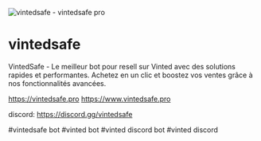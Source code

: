
![vintedsafe - vintedsafe pro](https://github.com/user-attachments/assets/1ab673f1-45af-4a6b-88d2-571585f88c47)


# vintedsafe
VintedSafe - Le meilleur bot pour resell sur Vinted avec des solutions rapides et performantes. Achetez en un clic et boostez vos ventes grâce à nos fonctionnalités avancées.


https://vintedsafe.pro
https://www.vintedsafe.pro

discord: https://discord.gg/vintedsafe

#vintedsafe bot
#vinted bot
#vinted discord bot
#vinted discord
